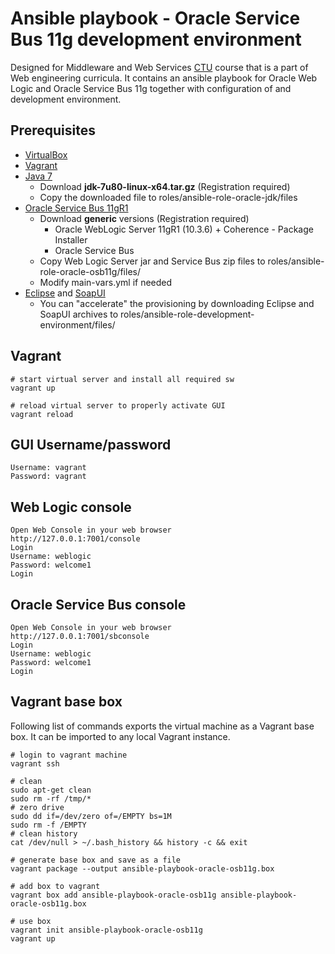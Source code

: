 # Ansible playbook - Oracle Service Bus 11g development environment

Designed for Middleware and Web Services [CTU](http://fit.cvut.cz/en/) course that is a part of Web engineering curricula.
It contains an ansible playbook for Oracle Web Logic and Oracle Service Bus 11g together with configuration of and development environment.

## Prerequisites

- [VirtualBox](https://www.virtualbox.org/)
- [Vagrant](https://www.vagrantup.com/)
- [Java 7](http://www.oracle.com/technetwork/java/javase/downloads/java-archive-downloads-javase7-521261.html)
  * Download **jdk-7u80-linux-x64.tar.gz** (Registration required)
  * Copy the downloaded file to roles/ansible-role-oracle-jdk/files
- [Oracle Service Bus 11gR1](http://www.oracle.com/technetwork/middleware/service-bus/downloads/index.html)
  * Download **generic** versions (Registration required)
    * Oracle WebLogic Server 11gR1 (10.3.6) + Coherence - Package Installer
    * Oracle Service Bus
  * Copy Web Logic Server jar and Service Bus zip files to roles/ansible-role-oracle-osb11g/files/
  * Modify main-vars.yml if needed
- [Eclipse](https://eclipse.org/) and [SoapUI](https://www.soapui.org/)
  * You can "accelerate" the provisioning by downloading Eclipse and SoapUI archives to roles/ansible-role-development-environment/files/

## Vagrant 

```
# start virtual server and install all required sw
vagrant up
```

```
# reload virtual server to properly activate GUI
vagrant reload
```

## GUI Username/password
```
Username: vagrant
Password: vagrant
```

## Web Logic console
```
Open Web Console in your web browser
http://127.0.0.1:7001/console
Login
Username: weblogic
Password: welcome1
Login
```

## Oracle Service Bus console

```
Open Web Console in your web browser
http://127.0.0.1:7001/sbconsole
Login
Username: weblogic
Password: welcome1
Login
```

## Vagrant base box

Following list of commands exports the virtual machine as a Vagrant base box. It can be imported to any local Vagrant instance.

```
# login to vagrant machine
vagrant ssh

# clean
sudo apt-get clean
sudo rm -rf /tmp/*
# zero drive
sudo dd if=/dev/zero of=/EMPTY bs=1M
sudo rm -f /EMPTY
# clean history
cat /dev/null > ~/.bash_history && history -c && exit

# generate base box and save as a file
vagrant package --output ansible-playbook-oracle-osb11g.box
```

```
# add box to vagrant
vagrant box add ansible-playbook-oracle-osb11g ansible-playbook-oracle-osb11g.box
```

```
# use box 
vagrant init ansible-playbook-oracle-osb11g
vagrant up
```